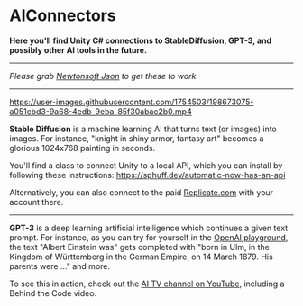# AIConnectors
 **Here you'll find Unity C# connections to StableDiffusion, GPT-3, and possibly other AI tools in the future.**

---

*Please grab [Newtonsoft Json](https://www.newtonsoft.com/json) to get these to work.*

---


https://user-images.githubusercontent.com/1754503/198673075-a051cbd3-9a68-4edb-9eba-85f30abac2b0.mp4


**Stable Diffusion** is a machine learning AI that turns text (or images) into images. For instance, "knight in shiny armor, fantasy art" becomes a glorious 1024x768 painting in seconds.

You'll find a class to connect Unity to a local API, which you can install by following these instructions: https://sphuff.dev/automatic-now-has-an-api

Alternatively, you can also connect to the paid [Replicate.com](https://replicate.com) with your account there.

---

**GPT-3** is a deep learning artificial intelligence which continues a given text prompt. For instance, as you can try for yourself in the [OpenAI playground](https://beta.openai.com/playground), the text "Albert Einstein was" gets completed with "born in Ulm, in the Kingdom of Württemberg in the German Empire, on 14 March 1879. His parents were ..." and more.

To see this in action, check out the [AI TV channel on YouTube](https://www.youtube.com/playlist?list=PL9LD6IUjh-8iQZ-cvfTYwnuzEDECCqrRr), including a Behind the Code video.
